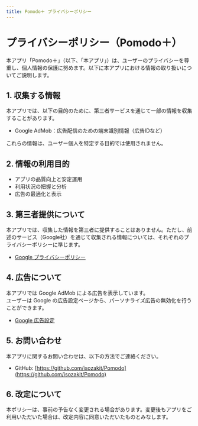 ```yaml
---
title: Pomodo＋ プライバシーポリシー
---
```



# プライバシーポリシー（Pomodo＋）

本アプリ「Pomodo＋」（以下、「本アプリ」）は、ユーザーのプライバシーを尊重し、個人情報の保護に努めます。以下に本アプリにおける情報の取り扱いについてご説明します。

## 1. 収集する情報

本アプリでは、以下の目的のために、第三者サービスを通じて一部の情報を収集することがあります。

- Google AdMob：広告配信のための端末識別情報（広告IDなど）

これらの情報は、ユーザー個人を特定する目的では使用されません。

## 2. 情報の利用目的

- アプリの品質向上と安定運用
- 利用状況の把握と分析
- 広告の最適化と表示

## 3. 第三者提供について

本アプリでは、収集した情報を第三者に提供することはありません。ただし、前述のサービス（Google社）を通じて収集される情報については、それぞれのプライバシーポリシーに準じます。

- [Google プライバシーポリシー](https://policies.google.com/privacy?hl=ja)

## 4. 広告について

本アプリでは Google AdMob による広告を表示しています。  
ユーザーは Google の広告設定ページから、パーソナライズ広告の無効化を行うことができます。

- [Google 広告設定](https://www.google.com/settings/ads)

## 5. お問い合わせ

本アプリに関するお問い合わせは、以下の方法でご連絡ください。

- GitHub: [https://github.com/isozakit/Pomodo](https://github.com/isozakit/Pomodo)

## 6. 改定について

本ポリシーは、事前の予告なく変更される場合があります。変更後もアプリをご利用いただいた場合は、改定内容に同意いただいたものとみなします。
